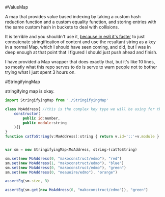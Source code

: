 #ValueMap

A map that provides value based indexing by taking a custom hash reduction function and a custom equality function, and storing entries with the same custom hash in buckets to deal with collisions.

It is terrible and you shouldn't use it, [because in es6 it's faster](https://jsperf.com/value-based-map-implementations-in-es6) to just concatenate stringification of content and use the resultant string as a key in a normal Map, which I should have seen coming, and did, but I was in deep enough at that point that I figured I should just push ahead and finish.

I have provided a Map wrapper that does exactly that, but it's like 10 lines, so mostly what this repo serves to do is serve to warn people not to bother trying what I just spent 3 hours on.

#StringifyingMap

stringifying map is okay.

```javascript
import StringifyingMap from './StringifyingMap'

class MoAddress{ //this is the complex key type we will be using for this example
	constructor(
		public id:number,
		public module:string
	){}
}
function catToString(v:MoAddress):string { return v.id+'::'+v.module }


var sm = new StringifyingMap<MoAddress, string>(catToString)

sm.set(new MoAddress(0, "makoconstruct/edmo"), "red")
sm.set(new MoAddress(1, "makoconstruct/edmo"), "blue")
sm.set(new MoAddress(0, "makoconstruct/edmo"), "green")
sm.set(new MoAddress(0, "neauoire/edmo"), "orange")

assertEq(sm.size, 3)

assertEq(sm.get(new MoAddress(0, "makoconstruct/edmo")), "green")
```
